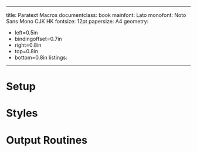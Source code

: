 [+main]::
---
title: Paratext Macros
documentclass: book
mainfont: Lato
monofont: Noto Sans Mono CJK HK
fontsize: 12pt
papersize: A4
geometry:
  - left=0.5in
  - bindingoffset=0.7in
  - right=0.8in
  - top=0.8in
  - bottom=0.8in
listings:
---

<!-- # Introduction -->

# Setup

[=d_setup]::

# Styles

[=d_styles]::

# Output Routines

[=d_output]::

<!-- # References -->

<!-- # Diglot -->

[-main]::
